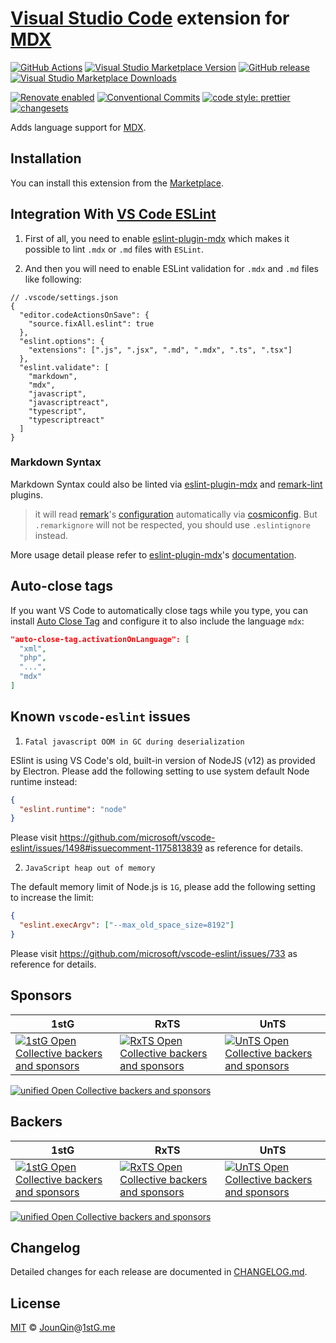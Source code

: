 # [Visual Studio Code](https://code.visualstudio.com) extension for [MDX]

[![GitHub Actions](https://github.com/mdx-js/vscode-mdx/workflows/CI/badge.svg)](https://github.com/mdx-js/vscode-mdx/actions/workflows/ci.yml)
[![Visual Studio Marketplace Version](https://img.shields.io/visual-studio-marketplace/v/unifiedjs.vscode-mdx)](https://marketplace.visualstudio.com/items?itemName=unifiedjs.vscode-mdx)
[![GitHub release](https://img.shields.io/github/release/mdx-js/vscode-mdx)](https://github.com/mdx-js/vscode-mdx/releases)
[![Visual Studio Marketplace Downloads](https://img.shields.io/visual-studio-marketplace/d/unifiedjs.vscode-mdx)](https://marketplace.visualstudio.com/items?itemName=unifiedjs.vscode-mdx)

[![Renovate enabled](https://img.shields.io/badge/renovate-enabled-brightgreen.svg)](https://renovatebot.com)
[![Conventional Commits](https://img.shields.io/badge/conventional%20commits-1.0.0-yellow.svg)](https://conventionalcommits.org)
[![code style: prettier](https://img.shields.io/badge/code_style-prettier-ff69b4.svg)](https://github.com/prettier/prettier)
[![changesets](https://img.shields.io/badge/maintained%20with-changesets-cc00ff.svg)](https://github.com/changesets/changesets)

Adds language support for [MDX].

## Installation

You can install this extension from the [Marketplace](https://marketplace.visualstudio.com/items?itemName=unifiedjs.vscode-mdx).

## Integration With [VS Code ESLint](https://github.com/microsoft/vscode-eslint)

1. First of all, you need to enable [eslint-plugin-mdx][] which makes it possible to lint `.mdx` or `.md` files with `ESLint`.

2. And then you will need to enable ESLint validation for `.mdx` and `.md` files like following:

```jsonc
// .vscode/settings.json
{
  "editor.codeActionsOnSave": {
    "source.fixAll.eslint": true
  },
  "eslint.options": {
    "extensions": [".js", ".jsx", ".md", ".mdx", ".ts", ".tsx"]
  },
  "eslint.validate": [
    "markdown",
    "mdx",
    "javascript",
    "javascriptreact",
    "typescript",
    "typescriptreact"
  ]
}
```

### Markdown Syntax

Markdown Syntax could also be linted via [eslint-plugin-mdx][] and [remark-lint][] plugins.

> it will read [remark][]'s [configuration](https://github.com/remarkjs/remark/tree/master/packages/remark-cli#remark-cli) automatically via [cosmiconfig](https://github.com/davidtheclark/cosmiconfig). But `.remarkignore` will not be respected, you should use `.eslintignore` instead.

More usage detail please refer to [eslint-plugin-mdx][]'s [documentation](https://github.com/mdx-js/eslint-mdx#toc-).

## Auto-close tags

If you want VS Code to automatically close tags while you type, you can install [Auto Close Tag](https://marketplace.visualstudio.com/items?itemName=formulahendry.auto-close-tag) and configure it to also include the language `mdx`:

```json
"auto-close-tag.activationOnLanguage": [
  "xml",
  "php",
  "...",
  "mdx"
]
```

## Known `vscode-eslint` issues

1. `Fatal javascript OOM in GC during deserialization`

ESlint is using VS Code's old, built-in version of NodeJS (v12) as provided by Electron.
Please add the following setting to use system default Node runtime instead:

```json
{
  "eslint.runtime": "node"
}
```

Please visit https://github.com/microsoft/vscode-eslint/issues/1498#issuecomment-1175813839 as reference for details.

2. `JavaScript heap out of memory`

The default memory limit of Node.js is `1G`, please add the following setting to increase the limit:

```json
{
  "eslint.execArgv": ["--max_old_space_size=8192"]
}
```

Please visit https://github.com/microsoft/vscode-eslint/issues/733 as reference for details.

## Sponsors

| 1stG                                                                                                                               | RxTS                                                                                                                               | UnTS                                                                                                                               |
| ---------------------------------------------------------------------------------------------------------------------------------- | ---------------------------------------------------------------------------------------------------------------------------------- | ---------------------------------------------------------------------------------------------------------------------------------- |
| [![1stG Open Collective backers and sponsors](https://opencollective.com/1stG/organizations.svg)](https://opencollective.com/1stG) | [![RxTS Open Collective backers and sponsors](https://opencollective.com/rxts/organizations.svg)](https://opencollective.com/rxts) | [![UnTS Open Collective backers and sponsors](https://opencollective.com/unts/organizations.svg)](https://opencollective.com/unts) |

[![unified Open Collective backers and sponsors](https://opencollective.com/unified/organizations.svg)](https://opencollective.com/unified)

## Backers

| 1stG                                                                                                                             | RxTS                                                                                                                             | UnTS                                                                                                                             |
| -------------------------------------------------------------------------------------------------------------------------------- | -------------------------------------------------------------------------------------------------------------------------------- | -------------------------------------------------------------------------------------------------------------------------------- |
| [![1stG Open Collective backers and sponsors](https://opencollective.com/1stG/individuals.svg)](https://opencollective.com/1stG) | [![RxTS Open Collective backers and sponsors](https://opencollective.com/rxts/individuals.svg)](https://opencollective.com/rxts) | [![UnTS Open Collective backers and sponsors](https://opencollective.com/unts/individuals.svg)](https://opencollective.com/unts) |

[![unified Open Collective backers and sponsors](https://opencollective.com/unified/individuals.svg)](https://opencollective.com/unified)

## Changelog

Detailed changes for each release are documented in [CHANGELOG.md](./CHANGELOG.md).

## License

[MIT][] © [JounQin][]@[1stG.me][]

[1stg.me]: https://www.1stg.me
[eslint-plugin-mdx]: https://github.com/mdx-js/eslint-mdx
[jounqin]: https://GitHub.com/JounQin
[mdx]: https://github.com/mdx-js/mdx
[mit]: http://opensource.org/licenses/MIT
[remark]: https://github.com/remarkjs/remark
[remark-lint]: https://github.com/remarkjs/remark-lint
